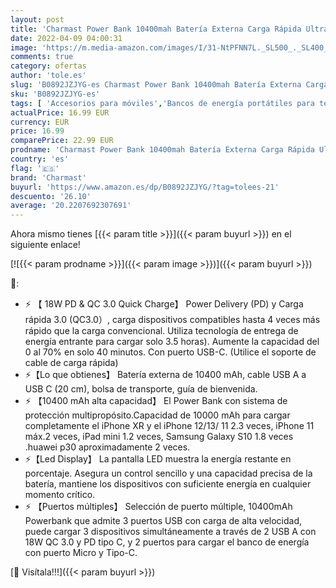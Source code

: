 ```yaml
---
layout: post
title: 'Charmast Power Bank 10400mah Batería Externa Carga Rápida Ultra Slim 18W QC 4.0 USB C Cargador Portátil con Led Dispaly Power Delivery Compatible con iPhone Samsung Smartphones'
date: 2022-04-09 04:00:31
image: 'https://m.media-amazon.com/images/I/31-NtPFNN7L._SL500_._SL400_.jpg'
comments: true
category: ofertas
author: 'tole.es'
slug: 'B0892JZJYG-es Charmast Power Bank 10400mah Batería Externa Carga Rápida...'
sku: 'B0892JZJYG-es'
tags: [ 'Accesorios para móviles','Bancos de energía portátiles para teléfonos móviles','Cargadores para móviles','Comunicación móvil y accesorios','Electrónica','charmast','iphone', ]
actualPrice: 16.99 EUR
currency: EUR
price: 16.99
comparePrice: 22.99 EUR
prodname: 'Charmast Power Bank 10400mah Batería Externa Carga Rápida Ultra Slim 18W QC 4.0 USB C Cargador Portátil con Led Dispaly Power Delivery Compatible con iPhone Samsung Smartphones'
country: 'es'
flag: '🇪🇸'
brand: 'Charmast'
buyurl: 'https://www.amazon.es/dp/B0892JZJYG/?tag=tolees-21'
descuento: '26.10'
average: '20.2207692307691'
---
```


Ahora mismo tienes [{{< param title >}}]({{< param buyurl >}}) en el siguiente enlace!

[![{{< param prodname >}}]({{< param image >}})]({{< param buyurl >}})

🔎:

- ⚡ 【 18W PD & QC 3.0 Quick Charge】 Power Delivery (PD) y Carga rápida 3.0 (QC3.0）, carga dispositivos compatibles hasta 4 veces más rápido que la carga convencional. Utiliza tecnología de entrega de energía entrante para cargar solo 3.5 horas). Aumente la capacidad del 0 al 70% en solo 40 minutos. Con puerto USB-C. (Utilice el soporte de cable de carga rápida)
- ⚡【Lo que obtienes】 Batería externa de 10400 mAh, cable USB A a USB C (20 cm), bolsa de transporte, guía de bienvenida.
- ⚡ 【10400 mAh alta capacidad】 El Power Bank con sistema de protección multipropósito.Capacidad de 10000 mAh para cargar completamente el iPhone XR y el iPhone 12/13/ 11 2.3 veces, iPhone 11 máx.2 veces, iPad mini 1.2 veces, Samsung Galaxy S10 1.8 veces .huawei p30 aproximadamente 2 veces.
- ⚡【Led Display】 La pantalla LED muestra la energía restante en porcentaje. Asegura un control sencillo y una capacidad precisa de la batería, mantiene los dispositivos con suficiente energía en cualquier momento crítico.
- ⚡ 【Puertos múltiples】 Selección de puerto múltiple, 10400mAh Powerbank que admite 3 puertos USB con carga de alta velocidad, puede cargar 3 dispositivos simultáneamente a través de 2 USB A con 18W QC 3.0 y PD tipo C, y 2 puertos para cargar el banco de energía con puerto Micro y Tipo-C.

[🛒 Visítala!!!]({{< param buyurl >}})
